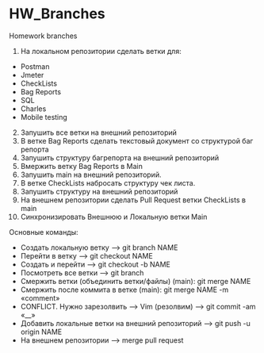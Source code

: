 # HW_Branches
Homework branches
1. На локальном репозитории сделать ветки для:
- Postman
- Jmeter
- CheckLists
- Bag Reports
- SQL
- Charles
- Mobile testing

2. Запушить все ветки на внешний репозиторий
3. В ветке Bag Reports сделать текстовый документ со структурой баг репорта
4. Запушить структуру багрепорта на внешний репозиторий
5. Вмержить ветку Bag Reports в Main
6. Запушить main на внешний репозиторий.
7. В ветке CheckLists набросать структуру чек листа.
8. Запушить структуру на внешний репозиторий
9. На внешнем репозитории сделать Pull Request ветки CheckLists в main
10. Синхронизировать Внешнюю и Локальную ветки Main

Основные команды:

- Создать локальную ветку —> git branch NAME
- Перейти в ветку —> git checkout NAME
- Создать и перейти —> git checkout -b NAME
- Посмотреть все ветки —> git branch
- Смержить ветки (объединить ветки/файлы) (main): git merge NAME
- Смержить после коммита в ветке (main): git merge NAME -m «comment»
- CONFLICT. Нужно зарезолвить —> Vim (резолвим) —> git commit -am «__»
- Добавить локальные ветки на внешний репозиторий —> git push -u origin NAME
- На внешнем репозитории  —> merge pull request

